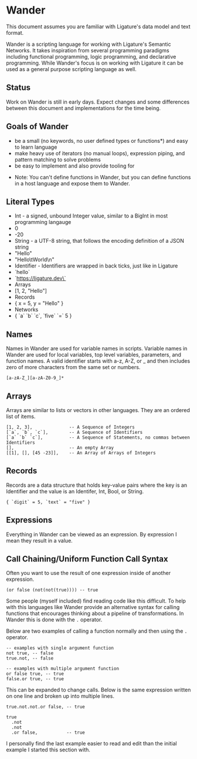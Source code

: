 # Wander

This document assumes you are familiar with Ligature's data model and text format.

Wander is a scripting language for working with Ligature's Semantic Networks.
It takes inspiration from several programming paradigms including functional programming,
logic programming, and declarative programming.
While Wander's focus is on working with Ligature it can be used as a general purpose scripting language as well.

## Status

Work on Wander is still in early days.
Expect changes and some differences between this document and implementations for the time being.

## Goals of Wander

 - be a small (no keywords, no user defined types or functions*) and easy to learn language
 - make heavy use of iterators (no manual loops), expression piping, and pattern matching to solve problems
 - be easy to implement and also provide tooling for

* Note: You can't define functions in Wander, but you can define functions in a host language and expose them to Wander.

## Literal Types

 * Int - a signed, unbound Integer value, similar to a BigInt in most programming langauge
  * 0
  * -20
 * String - a UTF-8 string, that follows the encoding definition of a JSON string
  * "Hello"
  * "Hello\tWorld\n"
 * Identifier - Identifiers are wrapped in back ticks, just like in Ligature
  * \`hello\`
  * \`https://ligature.dev\`
 * Arrays
  * [1, 2, "Hello"]
 * Records
  * { x = 5, y = "Hello" }
 * Networks
  * { \`a\` \`b\` \`c\`, \`five\` \`=\` 5 }

## Names

Names in Wander are used for variable names in scripts.
Variable names in Wander are used for local variables, top level variables, parameters, and function names.
A valid identifier starts with a-z, A-Z, or _ and then includes zero of more characters from the same set or numbers.

```regex
[a-zA-Z_][a-zA-Z0-9_]*
```

## Arrays

Arrays are similar to lists or vectors in other languages.
They are an ordered list of items.

```wander
[1, 2, 3],              -- A Sequence of Integers
[`a`, `b`, `c`],        -- A Sequence of Identifiers
[`a` `b` `c`],          -- A Sequence of Statements, no commas between Identifiers
[],                     -- An empty Array
[[1], [], [45 -23]],    -- An Array of Arrays of Integers
```

## Records

Records are a data structure that holds key-value pairs where the key is an Identifier and the value is an Identifer, Int, Bool, or String.

```wander
{ `digit` = 5, `text` = "five" }
```

## Expressions

Everything in Wander can be viewed as an expression.
By expression I mean they result in a value.

## Call Chaining/Uniform Function Call Syntax

Often you want to use the result of one expression inside of another expression.

```
(or false (not(not(true)))) -- true
```

Some people (myself included) find reading code like this difficult.
To help with this languages like Wander provide an alternative syntax for calling functions
that encourages thinking about a pipeline of transformations.
In Wander this is done with the `.` operator.

Below are two examples of calling a function normally and then using the `.` operator.

```wander
-- examples with single argument function
not true, -- false
true.not, -- false

-- examples with multiple argument function
or false true, -- true
false.or true, -- true
```

This can be expanded to change calls.
Below is the same expression written on one line and broken up into multiple lines.

```
true.not.not.or false, -- true

true
  .not
  .not
  .or false,           -- true

```

I personally find the last example easier to read and edit than the initial example I started this section with.
